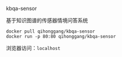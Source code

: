 kbqa-sensor

基于知识图谱的传感器情境问答系统

``` shell
docker pull qihonggang/kbqa-sensor
docker run -p 80:80 qihonggang/kbqa-sensor
```

浏览器访问：`localhost`
